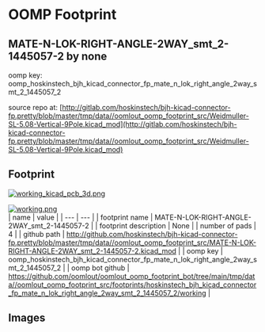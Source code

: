 # OOMP Footprint  
## MATE-N-LOK-RIGHT-ANGLE-2WAY_smt_2-1445057-2  by none  
  
oomp key: oomp_hoskinstech_bjh_kicad_connector_fp_mate_n_lok_right_angle_2way_smt_2_1445057_2  
  
source repo at: [http://gitlab.com/hoskinstech/bjh-kicad-connector-fp.pretty/blob/master/tmp/data//oomlout_oomp_footprint_src/Weidmuller-SL-5.08-Vertical-9Pole.kicad_mod](http://gitlab.com/hoskinstech/bjh-kicad-connector-fp.pretty/blob/master/tmp/data//oomlout_oomp_footprint_src/Weidmuller-SL-5.08-Vertical-9Pole.kicad_mod)  
## Footprint  
  
[![working_kicad_pcb_3d.png](working_kicad_pcb_3d_600.png)](working_kicad_pcb_3d.png)  
  
[![working.png](working_600.png)](working.png)  
| name | value | 
| --- | --- | 
| footprint name | MATE-N-LOK-RIGHT-ANGLE-2WAY_smt_2-1445057-2 | 
| footprint description | None | 
| number of pads | 4 | 
| github path | http://github.com/hoskinstech/bjh-kicad-connector-fp.pretty/blob/master/tmp/data//oomlout_oomp_footprint_src/MATE-N-LOK-RIGHT-ANGLE-2WAY_smt_2-1445057-2.kicad_mod | 
| oomp key | oomp_hoskinstech_bjh_kicad_connector_fp_mate_n_lok_right_angle_2way_smt_2_1445057_2 | 
| oomp bot github | https://github.com/oomlout/oomlout_oomp_footprint_bot/tree/main/tmp/data//oomlout_oomp_footprint_src/footprints/hoskinstech_bjh_kicad_connector_fp_mate_n_lok_right_angle_2way_smt_2_1445057_2/working | 
## Images  
